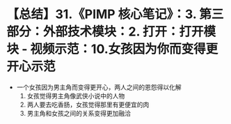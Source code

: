 # 【总结】31.《PIMP 核心笔记》：3. 第三部分：外部技术模块：2. 打开：打开模块 - 视频示范：10.女孩因为你而变得更开心示范

-   一个女孩因为男主角而变得更开心，两人之间的恩怨得以化解
    1.  女孩觉得男主角像武侠小说中的人物
    2.  两人要去吃香肠，女孩觉得那里有更便宜的肉
    3.  男主角和女孩之间的关系变得更加融洽